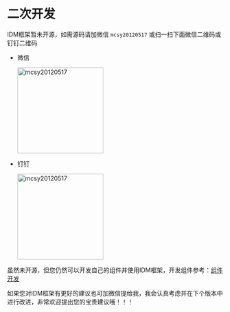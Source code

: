 # 二次开发
IDM框架暂未开源，如需源码请加微信 `mcsy20120517` 或扫一扫下面微信二维码或钉钉二维码

- 微信
  <div style="margin-top:10px"></div>
  <img :src="$withBase('/images/wx_mcsy20120517.jpg')" style="width:200px;" alt="mcsy20120517" />

- 钉钉
  <div style="margin-top:10px"></div>
  <img :src="$withBase('/images/dd_mcsy20120517.jpg')" style="width:200px;" alt="mcsy20120517" />


虽然未开源，但您仍然可以开发自己的组件并使用IDM框架，开发组件参考：[组件开发](../moduledevelop/easystart.md)

如果您对IDM框架有更好的建议也可加微信提给我，我会认真考虑并在下个版本中进行改进，非常欢迎提出您的宝贵建议哦！！！
